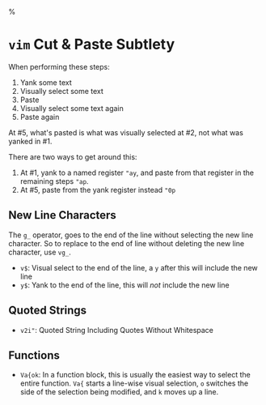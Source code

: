 %

# `vim` Cut & Paste Subtlety

When performing these steps:

1. Yank some text
2. Visually select some text
3. Paste
4. Visually select some text again
5. Paste again

At #5, what's pasted is what was visually selected at #2, not what was yanked in #1.

There are two ways to get around this:

1. At #1, yank to a named register `"ay`, and paste from that register in the remaining steps `"ap`.
2. At #5, paste from the yank register instead `"0p`

## New Line Characters

The `g_` operator, goes to the end of the line without selecting the new line character. So to replace to the end of line without deleting the new line character, use `vg_`.

* `v$`: Visual select to the end of the line, a `y` after this will include the new line
* `y$`: Yank to the end of the line, this will *not* include the new line

## Quoted Strings

* `v2i"`: Quoted String Including Quotes Without Whitespace

## Functions

* `Va{ok`: In a function block, this is usually the easiest way to select the entire function. `Va{` starts a line-wise visual selection, `o` switches the side of the selection being modified, and `k` moves up a line.
